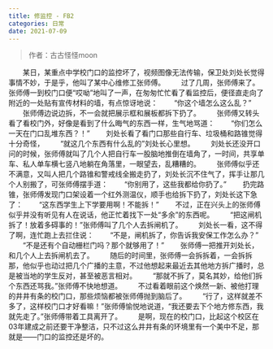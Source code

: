```yaml
---
title: 修监控 - FB2
categories: 日常
date: 2021-07-09
---
```


> 作者：古古怪怪moon

　　某日，某重点中学校门口的监控坏了，视频图像无法传输，保卫处刘处长觉得事情不妙，于是乎，他叫了某中心维修工张师傅。
　　过了几周，张师傅来了。张师傅一到校门口便“哎呦”地叫了一声，在匆匆忙忙看了看监控后，便径直走向了附近的一处贴有宣传材料的墙，有点惊讶地说：
　　“你这个墙怎么这么乱？”
　　张师傅边说边拆，不一会就把展示框和展板都拆下扔了。
　　张师傅又转头看了看校门外，好像是看到了什么晦气的东西一样，生气地骂道：
　　“你们怎么一天在门口乱堆东西？！”
　　刘处长看了看门口那些自行车、垃圾桶和路锥觉得十分奇怪，
　　“就这几个东西有什么乱的”刘处长心里想。
　　刘处长还没开口问的时候，张师傅就叫了几个人把自行车一股脑地推倒在墙角了，一时间，共享单车、私人单车横七竖八地躺在角落里，一眼望去，乱糟糟的。
　　张师傅似乎还不满意，又叫人把几个路锥和警戒线全搬走扔了，刘处长沉不住气了，挥手让那几个人别搬了，可张师傅摆手道：
　　“你别用了，这些我都给你扔了。”
　　扔完路锥，张师傅发现门口架设着一个红外测温仪，顺手也给拆下扔了，刘处长这下急了：
　　“这东西学生上下学要用啊！不能拆！”
　　不过，正在兴头上的张师傅似乎并没有听见有人在说话，他正忙着找下一处“多余”的东西呢。
　　“把这闸机拆了！放着多碍事的！”张师傅叫了几个人去拆闸机了。
　　刘处长一看，这不得了啊，连忙跑上去拦住说：
　　“不是，闸机拆了，你告诉我安保工作怎么办？”
　　“不是还有个自动栅栏门吗？那个就够用了！”
　　张师傅一把推开刘处长，和几个人上去拆闸机去了。
　　随后的时间里，张师傅一会拆拆着，一会拆拆那，他似乎也动过把几个广播的主意，不过他想起来最近去其他地方拆广播时，总是被当地的学生反对，甚至被恶言相对。
　　“那就不拆了，莫名其妙，给他们拆个东西还骂我。”张师傅不快地想道。
　　不过看着眼前这个焕然一新、被他打理的井井有条的校门口，那些烦恼都被张师傅抛到脑后了。
　　“行了，这样就差不多了，这样校门口才好看嘛！”张师傅愉悦地说道，“我还要去下个地方修东西，我就先走了。”张师傅带着工具离开了。
　　是啊，现在的校门口，比起这个校区在03年建成之前还要干净整洁，只不过这么井井有条的环境里有一个美中不足，那就是——门口的监控还是坏的。
